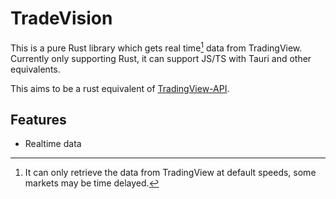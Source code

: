 # TradeVision

This is a pure Rust library which gets real time[^1] data from TradingView. Currently only supporting Rust, it can support JS/TS with Tauri and other equivalents.

[^1]: It can only retrieve the data from TradingView at default speeds, some markets may be time delayed.

This aims to be a rust equivalent of [TradingView-API](https://github.com/Mathieu2301/TradingView-API).

## Features
- Realtime data


